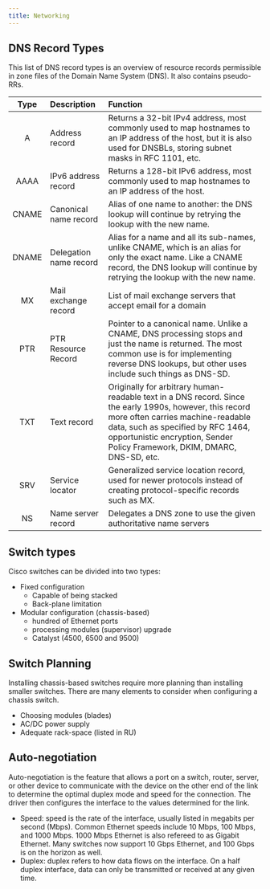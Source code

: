 ```yaml
---
title: Networking
---
```


## DNS Record Types

This list of DNS record types is an overview of resource records permissible in zone files of the
Domain Name System (DNS). It also contains pseudo-RRs.

| Type  | Description            | Function                                                                                                                                                                                                                                                        |
| :---: | :--------------------- | :-------------------------------------------------------------------------------------------------------------------------------------------------------------------------------------------------------------------------------------------------------------- |
|   A   | Address record         | Returns a 32-bit IPv4 address, most commonly used to map hostnames to an IP address of the host, but it is also used for DNSBLs, storing subnet masks in RFC 1101, etc.                                                                                         |
| AAAA  | IPv6 address record    | Returns a 128-bit IPv6 address, most commonly used to map hostnames to an IP address of the host.                                                                                                                                                               |
| CNAME | Canonical name record  | Alias of one name to another: the DNS lookup will continue by retrying the lookup with the new name.                                                                                                                                                            |
| DNAME | Delegation name record | Alias for a name and all its sub-names, unlike CNAME, which is an alias for only the exact name. Like a CNAME record, the DNS lookup will continue by retrying the lookup with the new name.                                                                    |
|  MX   | Mail exchange record   | List of mail exchange servers that accept email for a domain                                                                                                                                                                                                    |
|  PTR  | PTR Resource Record    | Pointer to a canonical name. Unlike a CNAME, DNS processing stops and just the name is returned. The most common use is for implementing reverse DNS lookups, but other uses include such things as DNS-SD.                                                     |
|  TXT  | Text record            | Originally for arbitrary human-readable text in a DNS record. Since the early 1990s, however, this record more often carries machine-readable data, such as specified by RFC 1464, opportunistic encryption, Sender Policy Framework, DKIM, DMARC, DNS-SD, etc. |
|  SRV  | Service locator        | Generalized service location record, used for newer protocols instead of creating protocol-specific records such as MX.                                                                                                                                         |
|  NS   | Name server record     | Delegates a DNS zone to use the given authoritative name servers                                                                                                                                                                                                |

## Switch types

Cisco switches can be divided into two types:

- Fixed configuration
    - Capable of being stacked
    - Back-plane limitation
- Modular configuration (chassis-based)
    - hundred of Ethernet ports
    - processing modules (supervisor) upgrade
    - Catalyst (4500, 6500 and 9500)

## Switch Planning

Installing chassis-based switches require more planning than installing smaller switches. There are many elements to consider when configuring a chassis switch.

- Choosing modules (blades)
- AC/DC power supply
- Adequate rack-space (listed in RU)

## Auto-negotiation

Auto-negotiation is the feature that allows a port on a switch, router, server, or other device to communicate with the device on the other end of the link to determine the optimal duplex mode and speed for the connection. The driver then configures the interface to the values determined for the link.

- Speed: speed is the rate of the interface, usually listed in megabits per second (Mbps). Common Ethernet speeds include 10 Mbps, 100 Mbps, and 1000 Mbps. 1000 Mbps Ethernet is also refereed to as Gigabit Ethernet. Many switches now support 10 Gbps Ethernet, and 100 Gbps is on the horizon as well.
- Duplex: duplex refers to how data flows on the interface. On a half duplex interface, data can only be transmitted or received at any given time.
